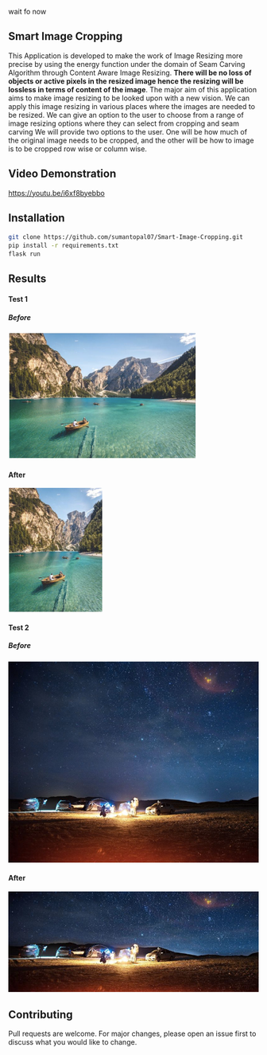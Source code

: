 
wait fo now

## Smart Image Cropping

This Application is developed to make the work of Image Resizing more precise by
using the energy function under the domain of Seam Carving Algorithm through
Content Aware Image Resizing. **There will be no loss of objects or active pixels
in the resized image hence the resizing will be lossless in terms of content of the
image**.
The major aim of this application aims to make image resizing to be looked upon
with a new vision. We can apply this image resizing in various places where the
images are needed to be resized. We can give an option to the user to choose
from a range of image resizing options where they can select from cropping and
seam carving
We will provide two options to the user. One will be how much of the original
image needs to be cropped, and the other will be how to image is to be cropped row wise or column wise.

## Video Demonstration 

https://youtu.be/i6xf8byebbo  


## Installation

```bash
git clone https://github.com/sumantopal07/Smart-Image-Cropping.git  
pip install -r requirements.txt 
flask run
```


## Results

#### Test 1
##### Before  
![](Screenshots/x1.png) 

#### After  
![](Screenshots/x2.png)

#### Test 2
##### Before  
![](Screenshots/x3.png) 

#### After  
![](Screenshots/x4.png)





## Contributing
Pull requests are welcome. For major changes, please open an issue first to discuss what you would like to change.
